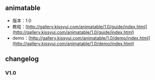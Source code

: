 ## animatable

* 版本：1.0
* 教程：[http://gallery.kissyui.com/animatable/1.0/guide/index.html](http://gallery.kissyui.com/animatable/1.0/guide/index.html)
* demo：[http://gallery.kissyui.com/animatable/1.0/demo/index.html](http://gallery.kissyui.com/animatable/1.0/demo/index.html)

## changelog

### V1.0


